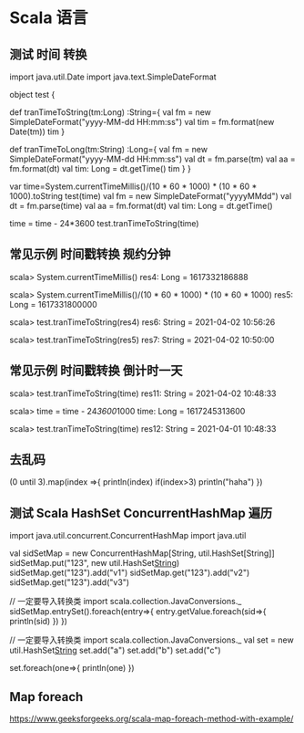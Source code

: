 
# Scala 语言 
## 测试 时间 转换 

import java.util.Date
import java.text.SimpleDateFormat

object test {

  def tranTimeToString(tm:Long) :String={
    val fm = new SimpleDateFormat("yyyy-MM-dd HH:mm:ss")
    val tim = fm.format(new Date(tm))
    tim
  }

   def tranTimeToLong(tm:String) :Long={
    val fm = new SimpleDateFormat("yyyy-MM-dd HH:mm:ss")
    val dt = fm.parse(tm)
    val aa = fm.format(dt)
    val tim: Long = dt.getTime()
    tim
  }
}

var time=System.currentTimeMillis()/(10 * 60 * 1000) * (10 * 60 * 1000).toString
test(time)
val fm = new SimpleDateFormat("yyyyMMdd")
val dt = fm.parse(time)
val aa = fm.format(dt)
val tim: Long = dt.getTime()

time = time - 24*3600
test.tranTimeToString(time)

## 常见示例 时间戳转换 规约分钟
scala> System.currentTimeMillis()
res4: Long = 1617332186888

scala> System.currentTimeMillis()/(10 * 60 * 1000) * (10 * 60 * 1000)
res5: Long = 1617331800000

scala> test.tranTimeToString(res4)
res6: String = 2021-04-02 10:56:26

scala> test.tranTimeToString(res5)
res7: String = 2021-04-02 10:50:00

## 常见示例 时间戳转换 倒计时一天
scala> test.tranTimeToString(time)
res11: String = 2021-04-02 10:48:33

scala> time = time - 24*3600*1000
time: Long = 1617245313600

scala> test.tranTimeToString(time)
res12: String = 2021-04-01 10:48:33


## 去乱码
(0 until 3).map(index =>{
  println(index)
  if(index>3) println("haha")
})

## 测试 Scala HashSet ConcurrentHashMap 遍历
import java.util.concurrent.ConcurrentHashMap
import java.util

val sidSetMap = new ConcurrentHashMap[String, util.HashSet[String]]
sidSetMap.put("123", new util.HashSet[String]())
sidSetMap.get("123").add("v1")
sidSetMap.get("123").add("v2")
sidSetMap.get("123").add("v3")

// 一定要导入转换类
import scala.collection.JavaConversions._
sidSetMap.entrySet().foreach(entry=>{
    entry.getValue.foreach(sid=>{
        println(sid)
    })
})


// 一定要导入转换类
import scala.collection.JavaConversions._
val set = new util.HashSet[String]()
set.add("a")
set.add("b")
set.add("c")

set.foreach(one=>{
    println(one)
})


## Map foreach
https://www.geeksforgeeks.org/scala-map-foreach-method-with-example/